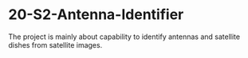 # 20-S2-Antenna-Identifier
The project is mainly about capability to identify antennas and satellite dishes from satellite images. 
